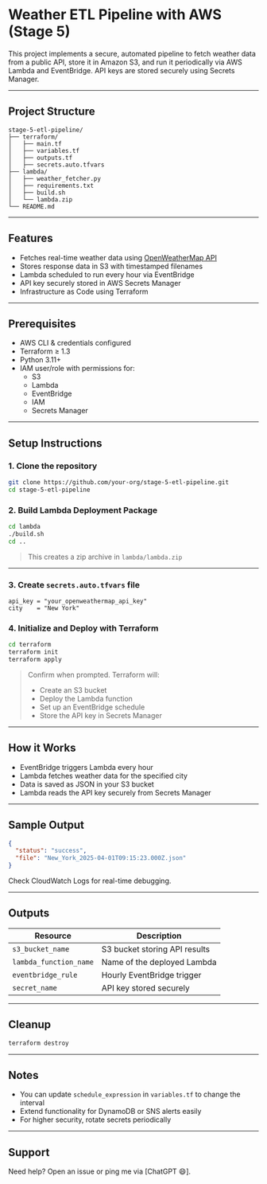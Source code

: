#  Weather ETL Pipeline with AWS (Stage 5)

This project implements a secure, automated pipeline to fetch weather data from a public API, store it in Amazon S3, and run it periodically via AWS Lambda and EventBridge. API keys are stored securely using Secrets Manager.

---

##  Project Structure

```
stage-5-etl-pipeline/
├── terraform/
│   ├── main.tf
│   ├── variables.tf
│   ├── outputs.tf
│   ├── secrets.auto.tfvars
├── lambda/
│   ├── weather_fetcher.py
│   ├── requirements.txt
│   ├── build.sh
│   └── lambda.zip
└── README.md
```

---

##  Features

- Fetches real-time weather data using [OpenWeatherMap API](https://openweathermap.org/api)
- Stores response data in S3 with timestamped filenames
- Lambda scheduled to run every hour via EventBridge
- API key securely stored in AWS Secrets Manager
- Infrastructure as Code using Terraform

---

##  Prerequisites

- AWS CLI & credentials configured
- Terraform ≥ 1.3
- Python 3.11+
- IAM user/role with permissions for:
  - S3
  - Lambda
  - EventBridge
  - IAM
  - Secrets Manager

---

##  Setup Instructions

### 1. Clone the repository

```bash
git clone https://github.com/your-org/stage-5-etl-pipeline.git
cd stage-5-etl-pipeline
```

### 2. Build Lambda Deployment Package

```bash
cd lambda
./build.sh
cd ..
```

> This creates a zip archive in `lambda/lambda.zip`

---

### 3. Create `secrets.auto.tfvars` file

```hcl
api_key = "your_openweathermap_api_key"
city    = "New York"
```

### 4. Initialize and Deploy with Terraform

```bash
cd terraform
terraform init
terraform apply
```

> Confirm when prompted. Terraform will:
> - Create an S3 bucket
> - Deploy the Lambda function
> - Set up an EventBridge schedule
> - Store the API key in Secrets Manager

---

## How it Works

- EventBridge triggers Lambda every hour
- Lambda fetches weather data for the specified city
- Data is saved as JSON in your S3 bucket
- Lambda reads the API key securely from Secrets Manager

---

##  Sample Output

```json
{
  "status": "success",
  "file": "New_York_2025-04-01T09:15:23.000Z.json"
}
```

Check CloudWatch Logs for real-time debugging.

---

## Outputs

| Resource          | Description                     |
|------------------|---------------------------------|
| `s3_bucket_name` | S3 bucket storing API results   |
| `lambda_function_name` | Name of the deployed Lambda |
| `eventbridge_rule`     | Hourly EventBridge trigger  |
| `secret_name`          | API key stored securely     |

---

## Cleanup

```bash
terraform destroy
```

---

##  Notes

- You can update `schedule_expression` in `variables.tf` to change the interval
- Extend functionality for DynamoDB or SNS alerts easily
- For higher security, rotate secrets periodically

---

##  Support

Need help? Open an issue or ping me via [ChatGPT 😄].
